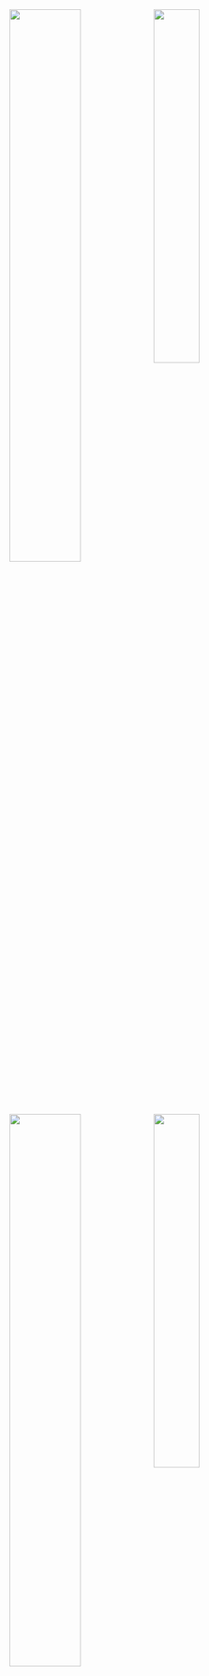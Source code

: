 <!-- <img src="https://img.shields.io/badge/Docker-2CA5E0?style=for-the-badge&logo=docker&logoColor=white" /> <img src="https://img.shields.io/badge/kubernetes-326ce5.svg?&style=for-the-badge&logo=kubernetes&logoColor=white" /> -->

<!-- <table border="0" cellpadding="0" frame="none" rules="none" style="background: white; border: none"> -->

<!-- <tr style="background: white; border: none"> -->
    
<!-- <td style="background: white; border: none">
  <img align="center" src="https://github-profile-summary-cards.vercel.app/api/cards/profile-details?username=kelein&theme=github" />
</td> -->

    
<!--<td><img src="https://activity-graph.herokuapp.com/graph?username=kelein&theme=minimal" /></td>-->
    
<!-- <td style="background: white; border: none">
  <img align="center" src="https://github-readme-streak-stats.herokuapp.com/?user=kelein" />
</td>
</tr> -->
  
<!-- <tr style="background: white; border: none">
<td style="background: white; border: none">
<img align="center" src="https://github-readme-stats.vercel.app/api?username=kelein&count_private=true&show_icons=true&include_all_commits=true&hide=contribs&count_private=true&hide_rank=false" />
</td> -->

<!-- <td style="background: white; border: none">
<img align="center" src="https://github-readme-stats.vercel.app/api/top-langs?username=kelein&layout=compact&langs_count=6" />
</td> -->
    
<!--
<td>
<img src="http://github-profile-summary-cards.vercel.app/api/cards/repos-per-language?username=kelein&theme=default" />
</td>   
-->
</tr>
  
<!-- </table> -->


<!-- ### Hi there 👋 -->

<!--
**kelein/kelein** is a ✨ _special_ ✨ repository because its `README.md` (this file) appears on your GitHub profile.

Here are some ideas to get you started:

- 🔭 I’m currently working on ...
- 🌱 I’m currently learning ...
- 👯 I’m looking to collaborate on ...
- 🤔 I’m looking for help with ...
- 💬 Ask me about ...
- 📫 How to reach me: ...
- 😄 Pronouns: ...
- ⚡ Fun fact: ...
-->



<!-- | ![](https://github-profile-summary-cards.vercel.app/api/cards/profile-details?username=kelein&theme=github) | ![](https://github-readme-streak-stats.herokuapp.com/?user=kelein) |
|:-------:|:-------:|
| ![](https://github-readme-stats.vercel.app/api?username=kelein&count_private=true&show_icons=true&include_all_commits=true&hide=contribs&count_private=true&hide_rank=false) | ![](https://github-readme-stats.vercel.app/api/top-langs?username=kelein&layout=compact&langs_count=6) | -->

<img align="left" width="50%" src="https://github-profile-summary-cards.vercel.app/api/cards/profile-details?username=kelein&theme=github" />

<img align="left" width="40%" src="https://github-readme-streak-stats.herokuapp.com/?user=kelein" />

<img align="left" width="50%" src="https://github-readme-stats.vercel.app/api?username=kelein&count_private=true&show_icons=true&include_all_commits=true&hide=contribs&count_private=true&hide_rank=false" />

<img align="left" width="40%" src="https://github-readme-stats.vercel.app/api/top-langs?username=kelein&layout=compact&langs_count=6" />
